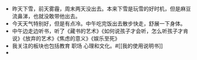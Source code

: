 - 昨天下雪，前天雾霾，周末两天没出去。本来下雪是玩雪的好时机，但是麻豆流鼻涕，也就没敢带他出去。
- 今天天气特别好，但是有点冷。中午吃完饭出去散步快走，舒展一下身体。
- 中午边走边听书，听了《藏书的艺术》《如何说孩子才会听，怎么听孩子才肯说》《放弃的艺术》《焦虑的意义》《娱乐至死》
- 我关注的板块也包括教育 职场 心理和文化。#[[我的使用说明书]]
- 
